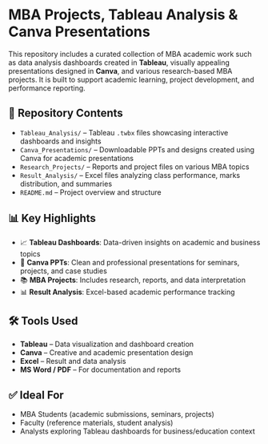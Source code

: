 # MBA Projects, Tableau Analysis & Canva Presentations

This repository includes a curated collection of MBA academic work such as data analysis dashboards created in **Tableau**, visually appealing presentations designed in **Canva**, and various research-based MBA projects. It is built to support academic learning, project development, and performance reporting.

## 📁 Repository Contents

- `Tableau_Analysis/` – Tableau `.twbx` files showcasing interactive dashboards and insights  
- `Canva_Presentations/` – Downloadable PPTs and designs created using Canva for academic presentations  
- `Research_Projects/` – Reports and project files on various MBA topics  
- `Result_Analysis/` – Excel files analyzing class performance, marks distribution, and summaries  
- `README.md` – Project overview and structure

## 📊 Key Highlights

- 📈 **Tableau Dashboards**: Data-driven insights on academic and business topics  
- 🎨 **Canva PPTs**: Clean and professional presentations for seminars, projects, and case studies  
- 📚 **MBA Projects**: Includes research, reports, and data interpretation  
- 📊 **Result Analysis**: Excel-based academic performance tracking

## 🛠️ Tools Used

- **Tableau** – Data visualization and dashboard creation  
- **Canva** – Creative and academic presentation design  
- **Excel** – Result and data analysis  
- **MS Word / PDF** – For documentation and reports

## ✅ Ideal For

- MBA Students (academic submissions, seminars, projects)  
- Faculty (reference materials, student analysis)  
- Analysts exploring Tableau dashboards for business/education context
